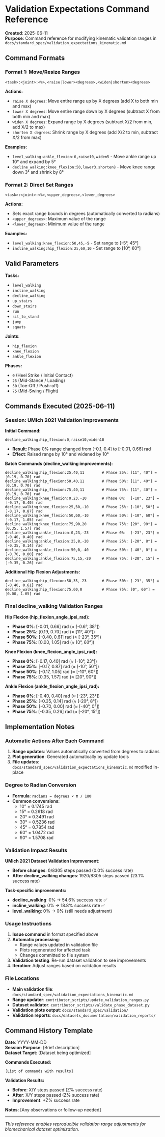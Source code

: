 # Validation Expectations Command Reference

**Created**: 2025-06-11  
**Purpose**: Command reference for modifying kinematic validation ranges in `docs/standard_spec/validation_expectations_kinematic.md`

## Command Formats

### Format 1: Move/Resize Ranges
```
<task>:<joint>:<%>,<raise|lower><degrees>,<widen|shorten><degrees>
```

**Actions:**
- `raise X degrees`: Move entire range up by X degrees (add X to both min and max)
- `lower X degrees`: Move entire range down by X degrees (subtract X from both min and max)  
- `widen X degrees`: Expand range by X degrees (subtract X/2 from min, add X/2 to max)
- `shorten X degrees`: Shrink range by X degrees (add X/2 to min, subtract X/2 from max)

**Examples:**
- `level_walking:ankle_flexion:0,raise10,widen5` - Move ankle range up 10° and expand by 5°
- `decline_walking:knee_flexion:50,lower3,shorten8` - Move knee range down 3° and shrink by 8°

### Format 2: Direct Set Ranges  
```
<task>:<joint>:<%>,<upper_degrees>,<lower_degrees>
```

**Actions:**
- Sets exact range bounds in degrees (automatically converted to radians)
- `<upper_degrees>`: Maximum value of the range
- `<lower_degrees>`: Minimum value of the range

**Examples:**
- `level_walking:knee_flexion:50,45,-5` - Set range to [-5°, 45°]
- `incline_walking:hip_flexion:25,60,10` - Set range to [10°, 60°]

## Valid Parameters

**Tasks:**
- `level_walking`
- `incline_walking` 
- `decline_walking`
- `up_stairs`
- `down_stairs`
- `run`
- `sit_to_stand`
- `jump`
- `squats`

**Joints:**
- `hip_flexion`
- `knee_flexion`
- `ankle_flexion`

**Phases:**
- `0` (Heel Strike / Initial Contact)
- `25` (Mid-Stance / Loading)
- `50` (Toe-Off / Push-off)
- `75` (Mid-Swing / Flight)

## Commands Executed (2025-06-11)

### Session: UMich 2021 Validation Improvements

**Initial Command:**
```
decline_walking:hip_flexion:0,raise10,widen10
```
- **Result**: Phase 0% range changed from [-0.1, 0.4] to [-0.01, 0.66] rad
- **Effect**: Raised range by 10° and widened by 10°

**Batch Commands (decline_walking improvements):**
```
decline_walking:hip_flexion:25,40,11        # Phase 25%: [11°, 40°] = [0.19, 0.70] rad
decline_walking:hip_flexion:50,40,11        # Phase 50%: [11°, 40°] = [0.19, 0.70] rad  
decline_walking:hip_flexion:75,40,11        # Phase 75%: [11°, 40°] = [0.19, 0.70] rad
decline_walking:knee_flexion:0,23,-10       # Phase 0%:  [-10°, 23°] = [-0.17, 0.40] rad
decline_walking:knee_flexion:25,50,-10      # Phase 25%: [-10°, 50°] = [-0.17, 0.87] rad
decline_walking:knee_flexion:50,60,-10      # Phase 50%: [-10°, 60°] = [-0.17, 1.05] rad
decline_walking:knee_flexion:75,90,20       # Phase 75%: [20°, 90°] = [0.35, 1.57] rad
decline_walking:ankle_flexion:0,23,-23      # Phase 0%:  [-23°, 23°] = [-0.40, 0.40] rad
decline_walking:ankle_flexion:25,8,-20      # Phase 25%: [-20°, 8°] = [-0.35, 0.14] rad
decline_walking:ankle_flexion:50,0,-40      # Phase 50%: [-40°, 0°] = [-0.70, 0.00] rad
decline_walking:ankle_flexion:75,15,-20     # Phase 75%: [-20°, 15°] = [-0.35, 0.26] rad
```

**Additional Hip Flexion Adjustments:**
```
decline_walking:hip_flexion:50,35,-23       # Phase 50%: [-23°, 35°] = [-0.40, 0.61] rad
decline_walking:hip_flexion:75,60,0         # Phase 75%: [0°, 60°] = [0.00, 1.05] rad
```

### Final decline_walking Validation Ranges

**Hip Flexion (hip_flexion_angle_ipsi_rad):**
- **Phase 0%**: [-0.01, 0.66] rad (≈ [-0.6°, 38°])
- **Phase 25%**: [0.19, 0.70] rad (≈ [11°, 40°])  
- **Phase 50%**: [-0.40, 0.61] rad (≈ [-23°, 35°])
- **Phase 75%**: [0.00, 1.05] rad (≈ [0°, 60°])

**Knee Flexion (knee_flexion_angle_ipsi_rad):**
- **Phase 0%**: [-0.17, 0.40] rad (≈ [-10°, 23°])
- **Phase 25%**: [-0.17, 0.87] rad (≈ [-10°, 50°])
- **Phase 50%**: [-0.17, 1.05] rad (≈ [-10°, 60°])
- **Phase 75%**: [0.35, 1.57] rad (≈ [20°, 90°])

**Ankle Flexion (ankle_flexion_angle_ipsi_rad):**
- **Phase 0%**: [-0.40, 0.40] rad (≈ [-23°, 23°])
- **Phase 25%**: [-0.35, 0.14] rad (≈ [-20°, 8°])
- **Phase 50%**: [-0.70, 0.00] rad (≈ [-40°, 0°])
- **Phase 75%**: [-0.35, 0.26] rad (≈ [-20°, 15°])

## Implementation Notes

### Automatic Actions After Each Command
1. **Range updates**: Values automatically converted from degrees to radians
2. **Plot generation**: Generated automatically by update tools 
3. **File updates**: `docs/standard_spec/validation_expectations_kinematic.md` modified in-place

### Degree to Radian Conversion
- **Formula**: `radians = degrees × π / 180`
- **Common conversions**:
  - 10° = 0.1745 rad
  - 15° = 0.2618 rad  
  - 20° = 0.3491 rad
  - 30° = 0.5236 rad
  - 45° = 0.7854 rad
  - 60° = 1.0472 rad
  - 90° = 1.5708 rad

### Validation Impact Results

**UMich 2021 Dataset Validation Improvement:**
- **Before changes**: 0/8305 steps passed (0.0% success rate)
- **After decline_walking changes**: 1920/8305 steps passed (23.1% success rate)

**Task-specific improvements:**
- **decline_walking**: 0% → 54.6% success rate ✅
- **incline_walking**: 0% → 18.8% success rate ✅  
- **level_walking**: 0% → 0% (still needs adjustment)

### Usage Instructions

1. **Issue command** in format specified above
2. **Automatic processing**: 
   - Range values updated in validation file
   - Plots regenerated for affected task
   - Changes committed to file system
3. **Validation testing**: Re-run dataset validation to see improvements
4. **Iteration**: Adjust ranges based on validation results

### File Locations

- **Main validation file**: `docs/standard_spec/validation_expectations_kinematic.md`
- **Range updater**: `contributor_scripts/update_validation_ranges.py`
- **Dataset validator**: `contributor_scripts/validate_phase_dataset.py`
- **Validation plots output**: `docs/standard_spec/validation/`
- **Validation reports**: `docs/datasets_documentation/validation_reports/`

## Command History Template

**Date**: YYYY-MM-DD  
**Session Purpose**: [Brief description]  
**Dataset Target**: [Dataset being optimized]

**Commands Executed:**
```
[List of commands with results]
```

**Validation Results:**
- **Before**: X/Y steps passed (Z% success rate)
- **After**: X/Y steps passed (Z% success rate)
- **Improvement**: +Z% success rate

**Notes**: [Any observations or follow-up needed]

---

*This reference enables reproducible validation range adjustments for biomechanical dataset optimization.*